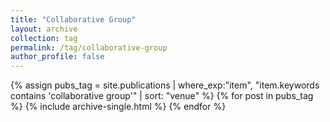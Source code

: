 ```yaml
---
title: "Collaborative Group"
layout: archive
collection: tag
permalink: /tag/collaborative-group
author_profile: false
---
```


{% assign pubs_tag = site.publications | where_exp:"item", "item.keywords contains 'collaborative group'" | sort: "venue" %}
{% for post in pubs_tag %}
  {% include archive-single.html %}
{% endfor %}